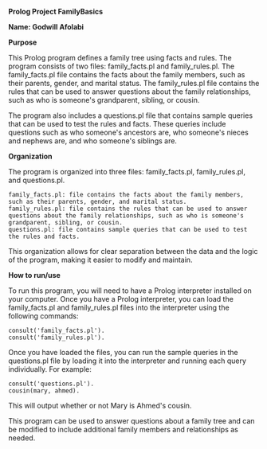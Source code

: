 **Prolog Project FamilyBasics**

**Name: Godwill Afolabi**

**Purpose**

This Prolog program defines a family tree using facts and rules. The program consists of two files: family_facts.pl and family_rules.pl. The family_facts.pl file contains the facts about the family members, such as their parents, gender, and marital status. The family_rules.pl file contains the rules that can be used to answer questions about the family relationships, such as who is someone's grandparent, sibling, or cousin.

The program also includes a questions.pl file that contains sample queries that can be used to test the rules and facts. These queries include questions such as who someone's ancestors are, who someone's nieces and nephews are, and who someone's siblings are.

**Organization**

The program is organized into three files: family_facts.pl, family_rules.pl, and questions.pl. 

    family_facts.pl: file contains the facts about the family members, such as their parents, gender, and marital status. 
    family_rules.pl: file contains the rules that can be used to answer questions about the family relationships, such as who is someone's grandparent, sibling, or cousin. 
    questions.pl: file contains sample queries that can be used to test the rules and facts. 
This organization allows for clear separation between the data and the logic of the program, making it easier to modify and maintain.


**How to run/use**

To run this program, you will need to have a Prolog interpreter installed on your computer. Once you have a Prolog interpreter, you can load the family_facts.pl and family_rules.pl files into the interpreter using the following commands:

    consult('family_facts.pl').
    consult('family_rules.pl').

Once you have loaded the files, you can run the sample queries in the questions.pl file by loading it into the interpreter and running each query individually. For example:

    consult('questions.pl').
    cousin(mary, ahmed).

This will output whether or not Mary is Ahmed's cousin.

This program can be used to answer questions about a family tree and can be modified to include additional family members and relationships as needed.